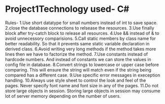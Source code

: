 # Project1Technology used- C#

Rules-
1.Use short datatype for small numbers instead of int to save space.
2.close the database connections to relsease the resources.
3.Use finally block after try-catch block to release all resources.
4.Use && instead of & to avoid unnecessory comparisions.
5.Call static members by class name for better readability. So that it prevents same static variable declaration in derived class.
6.Avoid writing very long methods if the method takes more lines then we have to factorize the method.
7.Use constants instead of hardcode numbers. And instead of constants we can store the values in config file in database.
8.Convert strings to lowercase or upper case before comparing. This will ensure the string will match even if the string being compared has a different case.
9.Use specific error messages in exeception handling.
10.Always use style sheet to control the look and feel of the pages. Never specify font name and font size in any of the pages.
11.Do not store large objects in session. Storing large objects in session may consume lot of server memory depending on the number of users.
